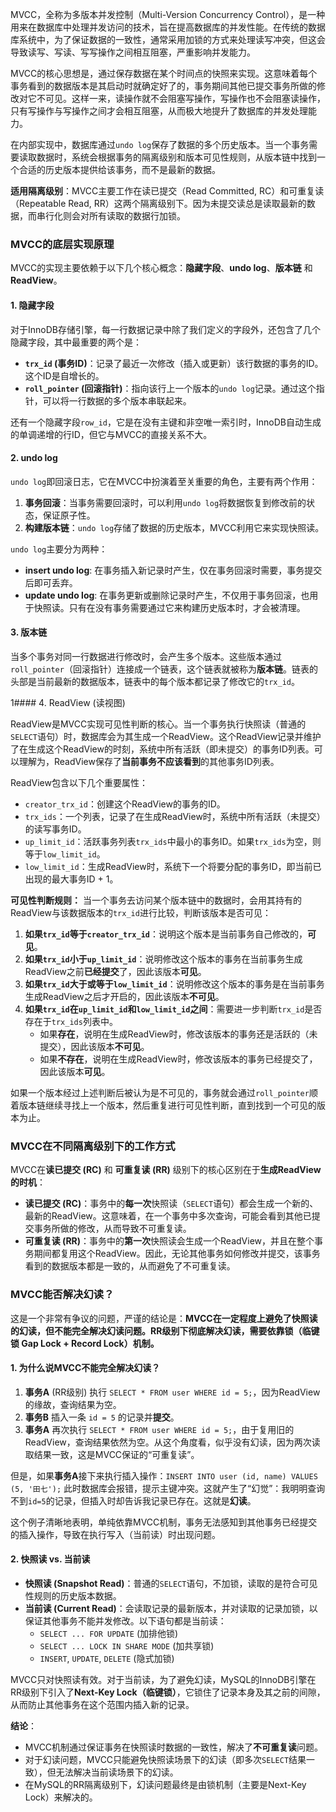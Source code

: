
MVCC，全称为多版本并发控制（Multi-Version Concurrency Control），是一种用来在数据库中处理并发访问的技术，旨在提高数据库的并发性能。在传统的数据库系统中，为了保证数据的一致性，通常采用加锁的方式来处理读写冲突，但这会导致读写、写读、写写操作之间相互阻塞，严重影响并发能力。

MVCC的核心思想是，通过保存数据在某个时间点的快照来实现。这意味着每个事务看到的数据版本是其启动时就确定好了的，事务期间其他已提交事务所做的修改对它不可见。这样一来，读操作就不会阻塞写操作，写操作也不会阻塞读操作，只有写操作与写操作之间才会相互阻塞，从而极大地提升了数据库的并发处理能力。

在内部实现中，数据库通过`undo log`保存了数据的多个历史版本。当一个事务需要读取数据时，系统会根据事务的隔离级别和版本可见性规则，从版本链中找到一个合适的历史版本提供给该事务，而不是最新的数据。

**适用隔离级别**：MVCC主要工作在读已提交（Read Committed, RC）和可重复读（Repeatable Read, RR）这两个隔离级别下。因为未提交读总是读取最新的数据，而串行化则会对所有读取的数据行加锁。

### MVCC的底层实现原理

MVCC的实现主要依赖于以下几个核心概念：**隐藏字段**、**undo log**、**版本链** 和 **ReadView**。

#### 1. 隐藏字段

对于InnoDB存储引擎，每一行数据记录中除了我们定义的字段外，还包含了几个隐藏字段，其中最重要的两个是：
*   **`trx_id` (事务ID)**：记录了最近一次修改（插入或更新）该行数据的事务的ID。这个ID是自增长的。
*   **`roll_pointer` (回滚指针)**：指向该行上一个版本的`undo log`记录。通过这个指针，可以将一行数据的多个版本串联起来。

还有一个隐藏字段`row_id`，它是在没有主键和非空唯一索引时，InnoDB自动生成的单调递增的行ID，但它与MVCC的直接关系不大。

#### 2. undo log

`undo log`即回滚日志，它在MVCC中扮演着至关重要的角色，主要有两个作用：
1.  **事务回滚**：当事务需要回滚时，可以利用`undo log`将数据恢复到修改前的状态，保证原子性。
2.  **构建版本链**：`undo log`存储了数据的历史版本，MVCC利用它来实现快照读。

`undo log`主要分为两种：
*   **insert undo log**: 在事务插入新记录时产生，仅在事务回滚时需要，事务提交后即可丢弃。
*   **update undo log**: 在事务更新或删除记录时产生，不仅用于事务回滚，也用于快照读。只有在没有事务需要通过它来构建历史版本时，才会被清理。

#### 3. 版本链

当多个事务对同一行数据进行修改时，会产生多个版本。这些版本通过`roll_pointer`（回滚指针）连接成一个链表，这个链表就被称为**版本链**。链表的头部是当前最新的数据版本，链表中的每个版本都记录了修改它的`trx_id`。

1#### 4. ReadView (读视图)

ReadView是MVCC实现可见性判断的核心。当一个事务执行快照读（普通的`SELECT`语句）时，数据库会为其生成一个ReadView。这个ReadView记录并维护了在生成这个ReadView的时刻，系统中所有活跃（即未提交）的事务ID列表。可以理解为，ReadView保存了**当前事务不应该看到**的其他事务ID列表。

ReadView包含以下几个重要属性：
*   `creator_trx_id`：创建这个ReadView的事务的ID。
*   `trx_ids`：一个列表，记录了在生成ReadView时，系统中所有活跃（未提交）的读写事务ID。
*   `up_limit_id`：活跃事务列表`trx_ids`中最小的事务ID。如果`trx_ids`为空，则等于`low_limit_id`。
*   `low_limit_id`：生成ReadView时，系统下一个将要分配的事务ID，即当前已出现的最大事务ID + 1。

**可见性判断规则：**
当一个事务去访问某个版本链中的数据时，会用其持有的ReadView与该数据版本的`trx_id`进行比较，判断该版本是否可见：

1.  **如果`trx_id`等于`creator_trx_id`**：说明这个版本是当前事务自己修改的，**可见**。
2.  **如果`trx_id`小于`up_limit_id`**：说明修改这个版本的事务在当前事务生成ReadView之前**已经提交**了，因此该版本**可见**。
3.  **如果`trx_id`大于或等于`low_limit_id`**：说明修改这个版本的事务是在当前事务生成ReadView之后才开启的，因此该版本**不可见**。
4.  **如果`trx_id`在`up_limit_id`和`low_limit_id`之间**：需要进一步判断`trx_id`是否存在于`trx_ids`列表中。
    *   如果**存在**，说明在生成ReadView时，修改该版本的事务还是活跃的（未提交），因此该版本**不可见**。
    *   如果**不存在**，说明在生成ReadView时，修改该版本的事务已经提交了，因此该版本**可见**。

如果一个版本经过上述判断后被认为是不可见的，事务就会通过`roll_pointer`顺着版本链继续寻找上一个版本，然后重复进行可见性判断，直到找到一个可见的版本为止。

### MVCC在不同隔离级别下的工作方式

MVCC在**读已提交 (RC)** 和 **可重复读 (RR)** 级别下的核心区别在于**生成ReadView的时机**：

*   **读已提交 (RC)**：事务中的**每一次**快照读（`SELECT`语句）都会生成一个新的、最新的ReadView。这意味着，在一个事务中多次查询，可能会看到其他已提交事务所做的修改，从而导致不可重复读。
*   **可重复读 (RR)**：事务中的**第一次**快照读会生成一个ReadView，并且在整个事务期间都复用这个ReadView。因此，无论其他事务如何修改并提交，该事务看到的数据版本都是一致的，从而避免了不可重复读。

### MVCC能否解决幻读？

这是一个非常有争议的问题，严谨的结论是：**MVCC在一定程度上避免了快照读的幻读，但不能完全解决幻读问题。RR级别下彻底解决幻读，需要依靠锁（临键锁 Gap Lock + Record Lock）机制。**

#### 1. 为什么说MVCC不能完全解决幻读？

1.  **事务A** (RR级别) 执行 `SELECT * FROM user WHERE id = 5;`，因为ReadView的缘故，查询结果为空。
2.  **事务B** 插入一条 `id = 5` 的记录并**提交**。
3.  **事务A** 再次执行 `SELECT * FROM user WHERE id = 5;`，由于复用旧的ReadView，查询结果依然为空。从这个角度看，似乎没有幻读，因为两次读取结果一致，这是MVCC保证的“可重复读”。

但是，如果**事务A**接下来执行插入操作：`INSERT INTO user (id, name) VALUES (5, '田七');`
此时数据库会报错，提示主键冲突。这就产生了“幻觉”：我明明查询不到`id=5`的记录，但插入时却告诉我记录已存在。这就是**幻读**。

这个例子清晰地表明，单纯依靠MVCC机制，事务无法感知到其他事务已经提交的插入操作，导致在执行写入（当前读）时出现问题。

#### 2. 快照读 vs. 当前读

*   **快照读 (Snapshot Read)**：普通的`SELECT`语句，不加锁，读取的是符合可见性规则的历史版本数据。
*   **当前读 (Current Read)**：会读取记录的最新版本，并对读取的记录加锁，以保证其他事务不能并发修改。以下语句都是当前读：
    *   `SELECT ... FOR UPDATE` (加排他锁)
    *   `SELECT ... LOCK IN SHARE MODE` (加共享锁)
    *   `INSERT`, `UPDATE`, `DELETE` (隐式加锁)

MVCC只对快照读有效。对于当前读，为了避免幻读，MySQL的InnoDB引擎在RR级别下引入了**Next-Key Lock（临键锁）**，它锁住了记录本身及其之前的间隙，从而防止其他事务在这个范围内插入新的记录。

**结论**：
*   MVCC机制通过保证事务在快照读时数据的一致性，解决了**不可重复读**问题。
*   对于幻读问题，MVCC只能避免快照读场景下的幻读（即多次`SELECT`结果一致），但无法解决当前读场景下的幻读。
*   在MySQL的RR隔离级别下，幻读问题最终是由锁机制（主要是Next-Key Lock）来解决的。
